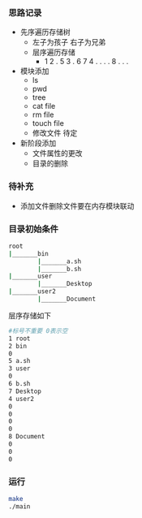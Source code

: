 ### 思路记录
- 先序遍历存储树
  - 左子为孩子 右子为兄弟
  - 层序遍历存储
    - 1 2 . 5 3 . 6 7 4 . . . . 8 . . .
- 模块添加
  - ls
  - pwd
  - tree
  - cat file
  - rm file
  - touch file
  - 修改文件 待定
- 新阶段添加
  - 文件属性的更改
  - 目录的删除
### 待补充
- 添加文件删除文件要在内存模块联动
### 目录初始条件
```sh
root
|_______bin
        |_______a.sh
        |_______b.sh
|_______user
        |_______Desktop
|_______user2
        |_______Document
```

层序存储如下
```sh
#标号不重要 0表示空
1 root
2 bin
0 
5 a.sh
3 user
0 
6 b.sh
7 Desktop
4 user2
0
0
0
0
8 Document
0
0
0
```

### 运行
```sh
make
./main
```